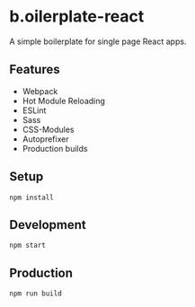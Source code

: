 # b.oilerplate-react

A simple boilerplate for single page React apps.

## Features
* Webpack
* Hot Module Reloading
* ESLint
* Sass
* CSS-Modules
* Autoprefixer
* Production builds

## Setup
`npm install`

## Development
`npm start`

## Production
`npm run build`
